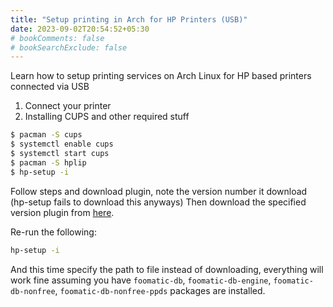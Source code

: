 ```yaml
---
title: "Setup printing in Arch for HP Printers (USB)"
date: 2023-09-02T20:54:52+05:30
# bookComments: false
# bookSearchExclude: false
---
```

Learn how to setup printing services on Arch Linux for HP based printers connected via USB


1. Connect your printer
2. Installing CUPS and other required stuff
```bash
$ pacman -S cups
$ systemctl enable cups
$ systemctl start cups
$ pacman -S hplip
$ hp-setup -i
```

Follow steps and download plugin, note the version number it download (hp-setup fails to download this anyways)
Then download the specified version plugin from [here](https://developers.hp.com/hp-linux-imaging-and-printing/plugins).

Re-run the following:
```bash
hp-setup -i

```

And this time specify the path to file instead of downloading, everything will work fine assuming you have `foomatic-db`, `foomatic-db-engine`, `foomatic-db-nonfree`, `foomatic-db-nonfree-ppds` packages are installed.

